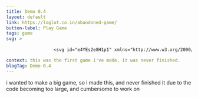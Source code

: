 ```yaml
---
title: Demo 0.4
layout: default
link: https://loglot.co.in/abandoned-game/
button-label: Play Game
tags: game
svg: >
    
                  <svg id="e4YEs2e8H1p1" xmlns="http://www.w3.org/2000/svg" xmlns:xlink="http://www.w3.org/1999/xlink" viewBox="0 0 300 300" width="100px" height="100px" shape-rendering="geometricPrecision" text-rendering="geometricPrecision"><ellipse rx="145.962677" ry="145.962677" transform="matrix(.913055 0 0 0.913055 150 150)" fill="rgba(0,0,0,0)" stroke="#000" stroke-width="30"/><rect width="124.349543" height="23.497219" rx="11.75" ry="11.75" transform="matrix(.945022 0 0 1.196104 7.455568 135.947442)" fill="#000" stroke-width="0"/></svg>

context: this was the first game i've made, it was never finished.
blogTag: Demo-0.4
---
```

i wanted to make a big game, so i made this, and never finished it due to the code becoming too large, and cumbersome to work on